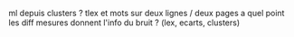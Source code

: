 ml depuis clusters ?
tlex et mots sur deux lignes / deux pages
a quel point les diff mesures donnent l'info du bruit ? (lex, ecarts, clusters)
